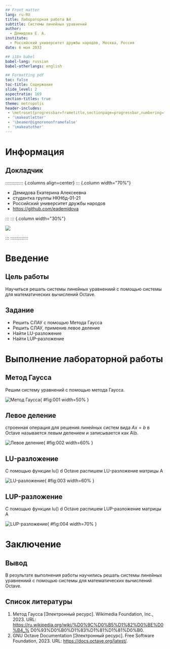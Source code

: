 ```yaml
---
## Front matter
lang: ru-RU
title: Лабораторная работа №4
subtitle: Системы линейных уравнений
author:
  - Демидова Е. А.
institute:
  - Российский университет дружбы народов, Москва, Россия
date: 6 мая 2033

## i18n babel
babel-lang: russian
babel-otherlangs: english

## Formatting pdf
toc: false
toc-title: Содержание
slide_level: 2
aspectratio: 169
section-titles: true
theme: metropolis
header-includes:
 - \metroset{progressbar=frametitle,sectionpage=progressbar,numbering=fraction}
 - '\makeatletter'
 - '\beamer@ignorenonframefalse'
 - '\makeatother'
---
```


# Информация

## Докладчик

:::::::::::::: {.columns align=center}
::: {.column width="70%"}

  * Демидова Екатерина Алексеевна
  * студентка группы НКНбд-01-21
  * Российский университет дружбы народов
  * <https://github.com/eademidova>

:::
::: {.column width="30%"}

![](./image/ava.jpg)

:::
::::::::::::::

# Введение

## Цель работы

Научиться решать системы линейных уравнениий с помощью системы для математических вычислений Oсtave.

## Задание

- Решить СЛАУ с помощью Метода Гаусса
- Решить СЛАУ, применив левое деление
- Найти LU-разложение
- Найти LUP-разложение

# Выполнение лабораторной работы

## Метод Гаусса

Решим систему уравнений с помощью метода Гаусса.

![Метод Гаусса](image/1.png){ #fig:001 width=50% }

## Левое деление

строенная операция для решения линейных систем вида $Ax = b$ в Octave называется левым делением и записывается как A\b.

![Левое деление](image/2.png){ #fig:002 width=60% }

## LU-разложение

С помощью функции lu() d Octave распишем LU-разложение матрицы A

![LU-разложение](image/3.png){ #fig:003 width=60% }

## LUP-разложение

С помощью функции lu() d Octave распишeм LUP-разложение матрицы A  

![LUP-разложение](image/4.png){ #fig:004 width=70% }


# Заключение

## Вывод

В результате выполнения работы научились решать системы линейных уравнениий с помощью системы для математических вычислений Oсtave.

## Список литературы

1. Метод Гаусса [Электронный ресурс]. Wikimedia Foundation, Inc., 2023. URL:
https://ru.wikipedia.org/wiki/%D0%9C%D0%B5%D1%82%D0%BE%D0%B4_%
D0%93%D0%B0%D1%83%D1%81%D1%81%D0%B0.
2. GNU Octave Documentation [Электронный ресурс]. Free Software Foundation, 2023. URL: https://docs.octave.org/latest/.
